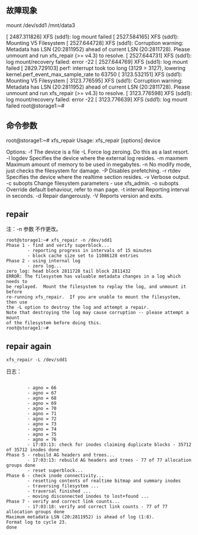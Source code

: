 
## 故障现象
mount /dev/sdd1 /mnt/data3

[ 2487.311826] XFS (sdd1): log mount failed
[ 2527.584165] XFS (sdd1): Mounting V5 Filesystem
[ 2527.644728] XFS (sdd1): Corruption warning: Metadata has LSN (20:2811952) ahead of current LSN (20:2811728). Please unmount and run xfs_repair (>= v4.3) to resolve.
[ 2527.644731] XFS (sdd1): log mount/recovery failed: error -22
[ 2527.644769] XFS (sdd1): log mount failed
[ 2829.729103] perf: interrupt took too long (3129 > 3127), lowering kernel.perf_event_max_sample_rate to 63750
[ 3123.532151] XFS (sdd1): Mounting V5 Filesystem
[ 3123.776595] XFS (sdd1): Corruption warning: Metadata has LSN (20:2811952) ahead of current LSN (20:2811728). Please unmount and run xfs_repair (>= v4.3) to resolve.
[ 3123.776598] XFS (sdd1): log mount/recovery failed: error -22
[ 3123.776639] XFS (sdd1): log mount failed
root@storage1:~# 


## 命令参数
root@storage1:~# xfs_repair 
Usage: xfs_repair [options] device

Options:
  -f           The device is a file
  -L           Force log zeroing. Do this as a last resort.
  -l logdev    Specifies the device where the external log resides.
  -m maxmem    Maximum amount of memory to be used in megabytes.
  -n           No modify mode, just checks the filesystem for damage.
  -P           Disables prefetching.
  -r rtdev     Specifies the device where the realtime section resides.
  -v           Verbose output.
  -c subopts   Change filesystem parameters - use xfs_admin.
  -o subopts   Override default behaviour, refer to man page.
  -t interval  Reporting interval in seconds.
  -d           Repair dangerously.
  -V           Reports version and exits.



## repair
注：-n 参数 不作更改。
```
root@storage1:~# xfs_repair -n /dev/sdd1
Phase 1 - find and verify superblock...
        - reporting progress in intervals of 15 minutes
        - block cache size set to 11086128 entries
Phase 2 - using internal log
        - zero log...
zero_log: head block 2811728 tail block 2811432
ERROR: The filesystem has valuable metadata changes in a log which needs to
be replayed.  Mount the filesystem to replay the log, and unmount it before
re-running xfs_repair.  If you are unable to mount the filesystem, then use
the -L option to destroy the log and attempt a repair.
Note that destroying the log may cause corruption -- please attempt a mount
of the filesystem before doing this.
root@storage1:~# 
```


## repair again
```
xfs_repair -L /dev/sdd1
```

日志：
```

        - agno = 66
        - agno = 67
        - agno = 68
        - agno = 69
        - agno = 70
        - agno = 71
        - agno = 72
        - agno = 73
        - agno = 74
        - agno = 75
        - agno = 76
        - 17:03:13: check for inodes claiming duplicate blocks - 35712 of 35712 inodes done
Phase 5 - rebuild AG headers and trees...
        - 17:03:13: rebuild AG headers and trees - 77 of 77 allocation groups done
        - reset superblock...
Phase 6 - check inode connectivity...
        - resetting contents of realtime bitmap and summary inodes
        - traversing filesystem ...
        - traversal finished ...
        - moving disconnected inodes to lost+found ...
Phase 7 - verify and correct link counts...
        - 17:03:18: verify and correct link counts - 77 of 77 allocation groups done
Maximum metadata LSN (20:2811952) is ahead of log (1:8).
Format log to cycle 23.
done
```